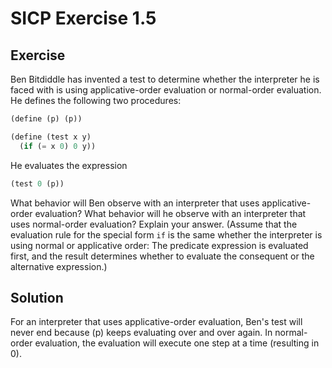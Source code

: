 # SICP Exercise 1.5

## Exercise

Ben Bitdiddle has invented a test to determine whether the interpreter he is faced with is using applicative-order evaluation or normal-order evaluation. He defines the following two procedures:

```lisp
(define (p) (p))

(define (test x y)
  (if (= x 0) 0 y))
```

He evaluates the expression

```lisp
(test 0 (p))
```

What behavior will Ben observe with an interpreter that uses applicative-order evaluation? What behavior will he observe with an interpreter that uses normal-order evaluation? Explain your answer. (Assume that the evaluation rule for the special form `if` is the same whether the interpreter is using normal or applicative order: The predicate expression is evaluated first, and the result determines whether to evaluate the consequent or the alternative expression.)

## Solution

For an interpreter that uses applicative-order evaluation, Ben's test will never end because (p) keeps evaluating over and over again. In normal-order evaluation, the evaluation will execute one step at a time (resulting in 0).
